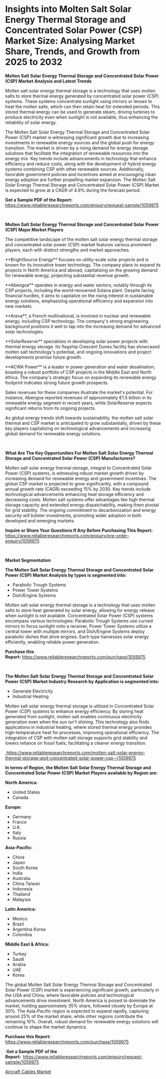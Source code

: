 <p><h1>Insights into Molten Salt Solar Energy Thermal Storage and Concentrated Solar Power (CSP) Market Size: Analysing Market Share, Trends, and Growth from 2025 to 2032</h1></p><p><strong>Molten Salt Solar Energy Thermal Storage and Concentrated Solar Power (CSP) Market Analysis and Latest Trends</strong></p>
<p><p>Molten salt solar energy thermal storage is a technology that uses molten salts to store thermal energy generated by concentrated solar power (CSP) systems. These systems concentrate sunlight using mirrors or lenses to heat the molten salts, which can then retain heat for extended periods. This stored thermal energy can be used to generate steam, driving turbines to produce electricity even when sunlight is not available, thus enhancing the reliability of solar energy.</p><p>The Molten Salt Solar Energy Thermal Storage and Concentrated Solar Power (CSP) market is witnessing significant growth due to increasing investments in renewable energy sources and the global push for energy transition. The market is driven by a rising demand for energy storage solutions that facilitate the integration of renewable resources into the energy mix. Key trends include advancements in technology that enhance efficiency and reduce costs, along with the development of hybrid energy systems combining CSP with other renewable sources. Additionally, favorable government policies and incentives aimed at encouraging clean energy adoption are further propelling market expansion. The Molten Salt Solar Energy Thermal Storage and Concentrated Solar Power (CSP) Market is expected to grow at a CAGR of 4.9% during the forecast period.</p></p>
<p><strong>Get a Sample PDF of the Report:&nbsp;</strong> <a href="https://www.reliableresearchreports.com/enquiry/request-sample/1059975?utm_campaign=2296&utm_medium=2&utm_source=Github&utm_content=ia&utm_term=22032025&utm_id=molten-salt-solar-energy-thermal-storage-and-concentrated-solar-power-csp">https://www.reliableresearchreports.com/enquiry/request-sample/1059975</a></p>
<p>&nbsp;</p>
<p><strong>Molten Salt Solar Energy Thermal Storage and Concentrated Solar Power (CSP) Major Market Players</strong></p>
<p><p>The competitive landscape of the molten salt solar energy thermal storage and concentrated solar power (CSP) market features various prominent players, each with distinct strengths and market approaches.</p><p>**BrightSource Energy** focuses on utility-scale solar projects and is known for its innovative tower technology. The company plans to expand its projects in North America and abroad, capitalizing on the growing demand for renewable energy, projecting substantial revenue growth.</p><p>**Abengoa** operates in energy and water sectors, notably through its CSP projects, including the world-renowned Solana plant. Despite facing financial hurdles, it aims to capitalize on the rising interest in sustainable energy solutions, emphasizing operational efficiency and expansion into new markets.</p><p>**Areva**, a French multinational, is involved in nuclear and renewable energy, including CSP technology. The company's strong engineering background positions it well to tap into the increasing demand for advanced solar technologies.</p><p>**SolarReserve** specializes in developing solar power projects with thermal energy storage. Its flagship Crescent Dunes facility has showcased molten salt technology's potential, and ongoing innovations and project developments promise future growth.</p><p>**ACWA Power** is a leader in power generation and water desalination, boasting a robust portfolio of CSP projects in the Middle East and North Africa. The company's strategic focus on expanding its renewable energy footprint indicates strong future growth prospects.</p><p>Sales revenues for these companies illustrate the market's potential. For instance, Abengoa reported revenues of approximately €1.5 billion in its renewable energy segment in recent years, while SolarReserve expects significant returns from its ongoing projects.</p><p>As global energy trends shift towards sustainability, the molten salt solar thermal and CSP market is anticipated to grow substantially, driven by these key players capitalizing on technological advancements and increasing global demand for renewable energy solutions.</p></p>
<p>&nbsp;</p>
<p><strong>What Are The Key Opportunities For Molten Salt Solar Energy Thermal Storage and Concentrated Solar Power (CSP) Manufacturers?</strong></p>
<p><p>Molten salt solar energy thermal storage, integral to Concentrated Solar Power (CSP) systems, is witnessing robust market growth driven by increasing demand for renewable energy and government incentives. The global CSP market is projected to grow significantly, with a compound annual growth rate (CAGR) exceeding 15% by 2030. Key trends include technological advancements enhancing heat storage efficiency and decreasing costs. Molten salt systems offer advantages like high thermal storage capacity and extended energy dispatchability, making them pivotal for grid stability. The ongoing commitment to decarbonization and energy security will bolster investments, promoting wider adoption in both developed and emerging markets.</p></p>
<p><strong>Inquire or Share Your Questions If Any Before Purchasing This Report:</strong> <a href="https://www.reliableresearchreports.com/enquiry/pre-order-enquiry/1059975?utm_campaign=2296&utm_medium=2&utm_source=Github&utm_content=ia&utm_term=22032025&utm_id=molten-salt-solar-energy-thermal-storage-and-concentrated-solar-power-csp">https://www.reliableresearchreports.com/enquiry/pre-order-enquiry/1059975</a></p>
<p>&nbsp;</p>
<p><strong>Market Segmentation</strong></p>
<p><strong>The Molten Salt Solar Energy Thermal Storage and Concentrated Solar Power (CSP) Market Analysis by types is segmented into:</strong></p>
<p><ul><li>Parabolic Trough Systems</li><li>Power Tower Systems</li><li>Dish/Engine Systems</li></ul></p>
<p><p>Molten salt solar energy thermal storage is a technology that uses molten salts to store heat generated by solar energy, allowing for energy release when sunlight is not available. Concentrated Solar Power (CSP) systems encompass various technologies: Parabolic Trough Systems use curved mirrors to focus sunlight onto a receiver, Power Tower Systems utilize a central tower with multiple mirrors, and Dish/Engine Systems deploy parabolic dishes that drive engines. Each type harnesses solar energy efficiently, enabling reliable power generation.</p></p>
<p><strong>Purchase this Report:&nbsp;</strong><a href="https://www.reliableresearchreports.com/purchase/1059975?utm_campaign=2296&utm_medium=2&utm_source=Github&utm_content=ia&utm_term=22032025&utm_id=molten-salt-solar-energy-thermal-storage-and-concentrated-solar-power-csp">https://www.reliableresearchreports.com/purchase/1059975</a></p>
<p>&nbsp;</p>
<p><strong>The Molten Salt Solar Energy Thermal Storage and Concentrated Solar Power (CSP) Market Industry Research by Application is segmented into:</strong></p>
<p><ul><li>Generate Electricity</li><li>Industrial Heating</li></ul></p>
<p><p>Molten salt solar energy thermal storage is utilized in Concentrated Solar Power (CSP) systems to enhance energy efficiency. By storing heat generated from sunlight, molten salt enables continuous electricity generation even when the sun isn't shining. This technology also finds applications in industrial heating, where stored thermal energy provides high-temperature heat for processes, improving operational efficiency. The integration of CSP with molten salt storage supports grid stability and lowers reliance on fossil fuels, facilitating a cleaner energy transition.</p></p>
<p><a href="https://www.reliableresearchreports.com/molten-salt-solar-energy-thermal-storage-and-concentrated-solar-power-csp--r1059975?utm_campaign=2296&utm_medium=2&utm_source=Github&utm_content=ia&utm_term=22032025&utm_id=molten-salt-solar-energy-thermal-storage-and-concentrated-solar-power-csp">&nbsp;https://www.reliableresearchreports.com/molten-salt-solar-energy-thermal-storage-and-concentrated-solar-power-csp--r1059975</a></p>
<p><strong>In terms of Region, the Molten Salt Solar Energy Thermal Storage and Concentrated Solar Power (CSP) Market Players available by Region are:</strong></p>
<p>
    <p> <strong> North America: </strong>
        <ul>
            <li>United States</li>
            <li>Canada</li>
        </ul>
        </p> 
    <p> <strong> Europe: </strong>
        <ul>
            <li>Germany</li>
            <li>France</li>
            <li>U.K.</li>
            <li>Italy</li>
            <li>Russia</li>
        </ul>
        </p> 
    <p> <strong> Asia-Pacific: </strong>
        <ul>
            <li>China</li>
            <li>Japan</li>
            <li>South Korea</li>
            <li>India</li>
            <li>Australia</li>
            <li>China Taiwan</li>
            <li>Indonesia</li>
            <li>Thailand</li>
            <li>Malaysia</li>
        </ul>
        </p> 
    <p> <strong> Latin America: </strong>
        <ul>
            <li>Mexico</li>
            <li>Brazil</li>
            <li>Argentina Korea</li>
            <li>Colombia</li>
        </ul>
        </p> 
    <p> <strong> Middle East & Africa: </strong>
        <ul>
            <li>Turkey</li>
            <li>Saudi</li>
            <li>Arabia</li>
            <li>UAE</li>
            <li>Korea</li>
        </ul>
    </p>
    </p>
<p><p>The global Molten Salt Solar Energy Thermal Storage and Concentrated Solar Power (CSP) market is experiencing significant growth, particularly in the USA and China, where favorable policies and technological advancements drive investment. North America is poised to dominate the market, holding approximately 35% share, followed closely by Europe at 30%. The Asia-Pacific region is expected to expand rapidly, capturing around 25% of the market share, while other regions contribute the remaining 10%. Overall, robust demand for renewable energy solutions will continue to shape the market dynamics.</p></p>
<p><strong>Purchase this Report: </strong><a href="https://www.reliableresearchreports.com/purchase/1059975?utm_campaign=2296&utm_medium=2&utm_source=Github&utm_content=ia&utm_term=22032025&utm_id=molten-salt-solar-energy-thermal-storage-and-concentrated-solar-power-csp">https://www.reliableresearchreports.com/purchase/1059975</a></p>
<p>&nbsp;<strong>Get a Sample PDF of the Report:&nbsp;&nbsp;</strong><a href="https://www.reliableresearchreports.com/enquiry/request-sample/1059975?utm_campaign=2296&utm_medium=2&utm_source=Github&utm_content=ia&utm_term=22032025&utm_id=molten-salt-solar-energy-thermal-storage-and-concentrated-solar-power-csp">https://www.reliableresearchreports.com/enquiry/request-sample/1059975</a></p>
<p><strong></strong></p>
<p><p><a href="https://github.com/tambraunrue691969/Market-Research-Report-List-1/blob/main/aircraft-cables-market.md?utm_campaign=2296&utm_medium=2&utm_source=Github&utm_content=ia&utm_term=22032025&utm_id=molten-salt-solar-energy-thermal-storage-and-concentrated-solar-power-csp">Aircraft Cables Market</a></p></p>
